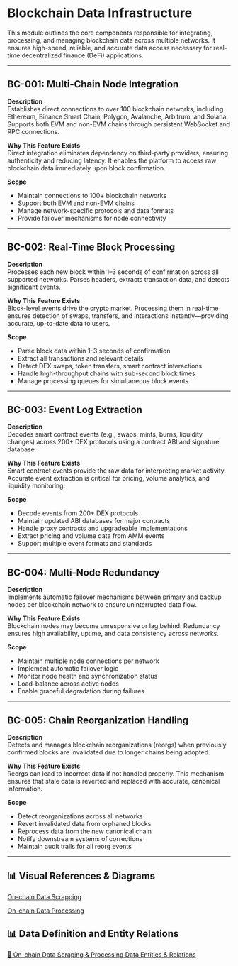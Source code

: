 # Blockchain Data Infrastructure

This module outlines the core components responsible for integrating, processing, and managing blockchain data across multiple networks. It ensures high-speed, reliable, and accurate data access necessary for real-time decentralized finance (DeFi) applications.

---

## BC-001: Multi-Chain Node Integration

**Description**  
Establishes direct connections to over 100 blockchain networks, including Ethereum, Binance Smart Chain, Polygon, Avalanche, Arbitrum, and Solana. Supports both EVM and non-EVM chains through persistent WebSocket and RPC connections.

**Why This Feature Exists**  
Direct integration eliminates dependency on third-party providers, ensuring authenticity and reducing latency. It enables the platform to access raw blockchain data immediately upon block confirmation.

**Scope**

- Maintain connections to 100+ blockchain networks
- Support both EVM and non-EVM chains
- Manage network-specific protocols and data formats
- Provide failover mechanisms for node connectivity

---

## BC-002: Real-Time Block Processing

**Description**  
Processes each new block within 1–3 seconds of confirmation across all supported networks. Parses headers, extracts transaction data, and detects significant events.

**Why This Feature Exists**  
Block-level events drive the crypto market. Processing them in real-time ensures detection of swaps, transfers, and interactions instantly—providing accurate, up-to-date data to users.

**Scope**

- Parse block data within 1–3 seconds of confirmation
- Extract all transactions and relevant details
- Detect DEX swaps, token transfers, smart contract interactions
- Handle high-throughput chains with sub-second block times
- Manage processing queues for simultaneous block events

---

## BC-003: Event Log Extraction

**Description**  
Decodes smart contract events (e.g., swaps, mints, burns, liquidity changes) across 200+ DEX protocols using a contract ABI and signature database.

**Why This Feature Exists**  
Smart contract events provide the raw data for interpreting market activity. Accurate event extraction is critical for pricing, volume analytics, and liquidity monitoring.

**Scope**

- Decode events from 200+ DEX protocols
- Maintain updated ABI databases for major contracts
- Handle proxy contracts and upgradeable implementations
- Extract pricing and volume data from AMM events
- Support multiple event formats and standards

---

## BC-004: Multi-Node Redundancy

**Description**  
Implements automatic failover mechanisms between primary and backup nodes per blockchain network to ensure uninterrupted data flow.

**Why This Feature Exists**  
Blockchain nodes may become unresponsive or lag behind. Redundancy ensures high availability, uptime, and data consistency across networks.

**Scope**

- Maintain multiple node connections per network
- Implement automatic failover logic
- Monitor node health and synchronization status
- Load-balance across active nodes
- Enable graceful degradation during failures

---

## BC-005: Chain Reorganization Handling

**Description**  
Detects and manages blockchain reorganizations (reorgs) when previously confirmed blocks are invalidated due to longer chains being adopted.

**Why This Feature Exists**  
Reorgs can lead to incorrect data if not handled properly. This mechanism ensures that stale data is reverted and replaced with accurate, canonical information.

**Scope**

- Detect reorganizations across all networks
- Revert invalidated data from orphaned blocks
- Reprocess data from the new canonical chain
- Notify downstream systems of corrections
- Maintain audit trails for all reorg events

---

## 📊 Visual References & Diagrams

<a href="https://miro.com/app/board/uXjVJbMT7pg=/?moveToWidget=3458764635454190177&cot=14" target="_blank"> On-chain Data Scrapping </a>

<a href="https://miro.com/app/board/uXjVJbMT7pg=/?moveToWidget=3458764635458959932&cot=14" target="_blank"> On-chain Data Processing </a>

## 📊 Data Definition and Entity Relations

<a href="../Data_Defination_Sheet/1-blockchain-data-infrastructure.md" target="_blank">🔗 On-chain Data Scraping & Processing Data Entities & Relations</a>
